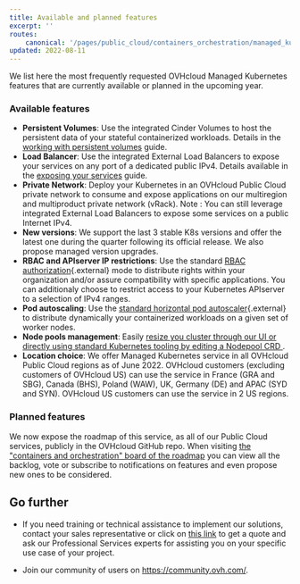 ```yaml
---
title: Available and planned features
excerpt: ''
routes:
    canonical: '/pages/public_cloud/containers_orchestration/managed_kubernetes/available-upcoming-features'
updated: 2022-08-11
---
```


We list here the most frequently requested OVHcloud Managed Kubernetes features that are currently available or planned in the upcoming year.

### Available features

- **Persistent Volumes**: Use the integrated Cinder Volumes to host the persistent data of your stateful containerized workloads. Details in the [working with persistent volumes](/pages/public_cloud/containers_orchestration/managed_kubernetes/persistent-volumes-on-ovh-managed-kubernetes) guide.
- **Load Balancer**: Use the integrated External Load Balancers to expose your services on any port of a dedicated public IPv4. Details available in the [exposing your services](/pages/public_cloud/containers_orchestration/managed_kubernetes/using-lb) guide.
- **Private Network**: Deploy your Kubernetes in an OVHcloud Public Cloud private network to consume and expose applications on our multiregion and multiproduct private network (vRack). Note : You can still leverage integrated External Load Balancers to expose some services on a public Internet IPv4.
- **New versions**: We support the last 3 stable K8s versions and offer the latest one during the quarter following its official release. We also propose managed version upgrades.
- **RBAC and APIserver IP restrictions**: Use the standard [RBAC authorization](https://kubernetes.io/docs/reference/access-authn-authz/rbac/){.external} mode to distribute rights within your organization and/or assure compatibility with specific applications. You can additionaly choose to restrict access to your Kubernetes APIserver to a selection of IPv4 ranges.
- **Pod autoscaling**: Use the [standard horizontal pod autoscaler](https://kubernetes.io/docs/tasks/run-application/horizontal-pod-autoscale/){.external} to distribute dynamically your containerized workloads on a given set of worker nodes.
- **Node pools management**: Easily [resize you cluster through our UI or directly using standard Kubernetes tooling by editing a Nodepool CRD ](/pages/public_cloud/containers_orchestration/managed_kubernetes/node-pools-crd) .
- **Location choice**: We offer Managed Kubernetes service in all OVHcloud Public Cloud regions as of June 2022. OVHcloud customers (excluding customers of OVHcloud US) can use the service in France (GRA and SBG), Canada (BHS), Poland (WAW), UK, Germany (DE) and APAC (SYD and SYN). OVHcloud US customers can use the service in 2 US regions.

### Planned features

We now expose the roadmap of this service, as all of our Public Cloud services, publicly in the OVHcloud GitHub repo.
When visiting [the "containers and orchestration" board of the roadmap](https://github.com/ovh/public-cloud-roadmap/projects/1) you can view all the backlog, vote or subscribe to notifications on features and even propose new ones to be considered.

## Go further

- If you need training or technical assistance to implement our solutions, contact your sales representative or click on [this link](https://www.ovhcloud.com/fr/professional-services/) to get a quote and ask our Professional Services experts for assisting you on your specific use case of your project.

- Join our community of users on <https://community.ovh.com/>.

